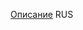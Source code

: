 [Описание](https://docs.google.com/document/d/1S_uE4L1TAqa4BBvMki834QY5YZfWMdLOS76uFORidEc/edit?usp=sharing) RUS
